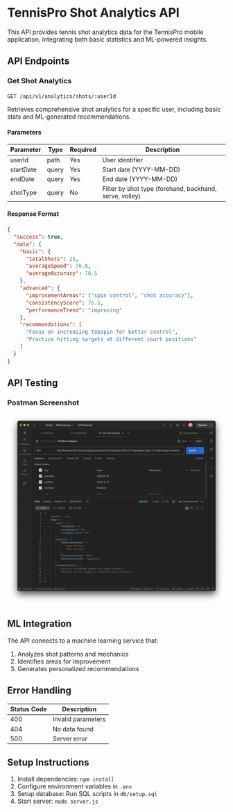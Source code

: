 # TennisPro Shot Analytics API

This API provides tennis shot analytics data for the TennisPro mobile application, integrating both basic statistics and ML-powered insights.

## API Endpoints

### Get Shot Analytics

```
GET /api/v1/analytics/shots/:userId
```

Retrieves comprehensive shot analytics for a specific user, including basic stats and ML-generated recommendations.

#### Parameters

| Parameter | Type | Required | Description |
|-----------|------|----------|-------------|
| userId | path | Yes | User identifier |
| startDate | query | Yes | Start date (YYYY-MM-DD) |
| endDate | query | Yes | End date (YYYY-MM-DD) |
| shotType | query | No | Filter by shot type (forehand, backhand, serve, volley) |

#### Response Format

```json
{
  "success": true,
  "data": {
    "basic": {
      "totalShots": 25,
      "averageSpeed": 76.0,
      "averageAccuracy": 70.5
    },
    "advanced": {
      "improvementAreas": ["spin control", "shot accuracy"],
      "consistencyScore": 76.5,
      "performanceTrend": "improving"
    },
    "recommendations": [
      "Focus on increasing topspin for better control",
      "Practice hitting targets at different court positions"
    ]
  }
}
```

## API Testing

### Postman Screenshot

![Postman API Test](/postman-screenshot.png)

## ML Integration

The API connects to a machine learning service that:
1. Analyzes shot patterns and mechanics
2. Identifies areas for improvement
3. Generates personalized recommendations

## Error Handling

| Status Code | Description |
|-------------|-------------|
| 400 | Invalid parameters |
| 404 | No data found |
| 500 | Server error |

## Setup Instructions

1. Install dependencies: `npm install`
2. Configure environment variables in `.env`
3. Setup database: Run SQL scripts in `db/setup.sql`
4. Start server: `node server.js`